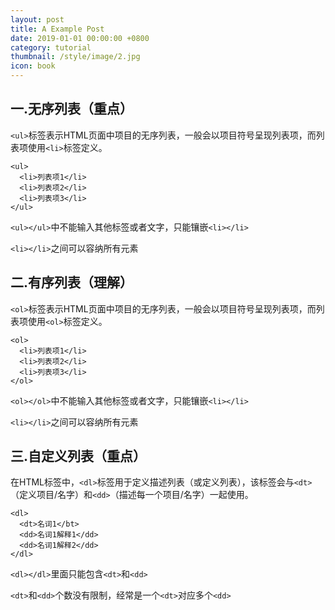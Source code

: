 ```yaml
---
layout: post
title: A Example Post
date: 2019-01-01 00:00:00 +0800
category: tutorial
thumbnail: /style/image/2.jpg
icon: book
---
```


## 一.无序列表（重点）

`<ul>`标签表示HTML页面中项目的无序列表，一般会以项目符号呈现列表项，而列表项使用`<li>`标签定义。

```
<ul>
  <li>列表项1</li>
  <li>列表项2</li>
  <li>列表项3</li>
</ul>
```

`<ul></ul>`中不能输入其他标签或者文字，只能镶嵌`<li></li>`

`<li></li>`之间可以容纳所有元素

## 二.有序列表（理解）

`<ol>`标签表示HTML页面中项目的无序列表，一般会以项目符号呈现列表项，而列表项使用`<ol>`标签定义。

```
<ol>
  <li>列表项1</li>
  <li>列表项2</li>
  <li>列表项3</li>
</ol>
```

`<ol></ol>`中不能输入其他标签或者文字，只能镶嵌`<li></li>`

`<li></li>`之间可以容纳所有元素

## 三.自定义列表（重点）

在HTML标签中，`<dl>`标签用于定义描述列表（或定义列表），该标签会与`<dt>`（定义项目/名字）和`<dd>`（描述每一个项目/名字）一起使用。

```
<dl>
  <dt>名词1</bt>
  <dd>名词1解释1</dd>
  <dd>名词1解释2</dd>
</dl>
```

`<dl></dl>`里面只能包含`<dt>`和`<dd>`

`<dt>`和`<dd>`个数没有限制，经常是一个`<dt>`对应多个`<dd>`
